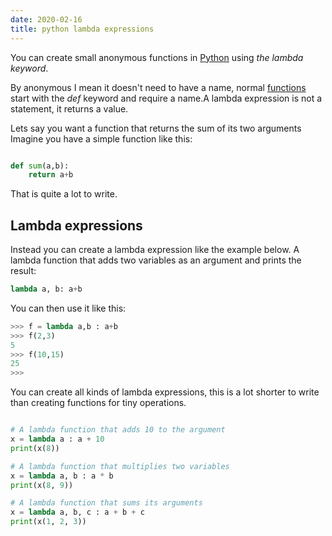 ```yaml
---
date: 2020-02-16
title: python lambda expressions
---
```


You can create small anonymous functions in <a href="https://python.org">Python</a> using *the lambda keyword*. 

By anonymous I mean it doesn't need to have a name, normal <a href="https://pythonbasics.org/functions/">functions</a> start with the *def* keyword and require a name.A lambda expression is not a statement, it returns a value.

Lets say you want a function that returns the sum of its two arguments
Imagine you have a simple function like this:

```python

def sum(a,b):
    return a+b
```
That is quite a lot to write. 

## Lambda expressions

Instead you can create a lambda expression like the example below. 
A lambda function that adds two variables as an argument and prints the result:

```python
lambda a, b: a+b
```

You can then use it like this:

```python
>>> f = lambda a,b : a+b
>>> f(2,3)
5
>>> f(10,15)
25
>>> 
```

You can create all kinds of lambda expressions, this is a lot shorter to write than creating functions for tiny operations.

```python

# A lambda function that adds 10 to the argument
x = lambda a : a + 10
print(x(8))

# A lambda function that multiplies two variables
x = lambda a, b : a * b
print(x(8, 9))

# A lambda function that sums its arguments
x = lambda a, b, c : a + b + c
print(x(1, 2, 3))
```

